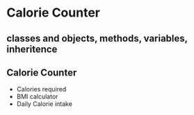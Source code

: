 # Calorie Counter 

## classes and objects, methods, variables, inheritence

## Calorie Counter

- Calories required
- BMI calculator
- Daily Calorie intake 

